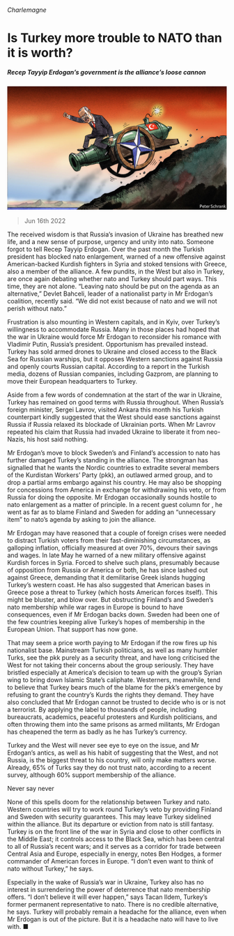 ###### Charlemagne

# Is Turkey more trouble to NATO than it is worth? 

##### Recep Tayyip Erdogan’s government is the alliance’s loose cannon 

![image](images/20220618_EUD000.jpg) 

> Jun 16th 2022 

The received wisdom is that Russia’s invasion of Ukraine has breathed new life, and a new sense of purpose, urgency and unity into nato. Someone forgot to tell Recep Tayyip Erdogan. Over the past month the Turkish president has blocked nato enlargement, warned of a new offensive against American-backed Kurdish fighters in Syria and stoked tensions with Greece, also a member of the alliance. A few pundits, in the West but also in Turkey, are once again debating whether nato and Turkey should part ways. This time, they are not alone. “Leaving nato should be put on the agenda as an alternative,” Devlet Bahceli, leader of a nationalist party in Mr Erdogan’s coalition, recently said. “We did not exist because of nato and we will not perish without nato.”

Frustration is also mounting in Western capitals, and in Kyiv, over Turkey’s willingness to accommodate Russia. Many in those places had hoped that the war in Ukraine would force Mr Erdogan to reconsider his romance with Vladimir Putin, Russia’s president. Opportunism has prevailed instead. Turkey has sold armed drones to Ukraine and closed access to the Black Sea for Russian warships, but it opposes Western sanctions against Russia and openly courts Russian capital. According to a report in the Turkish media, dozens of Russian companies, including Gazprom, are planning to move their European headquarters to Turkey. 

Aside from a few words of condemnation at the start of the war in Ukraine, Turkey has remained on good terms with Russia throughout. When Russia’s foreign minister, Sergei Lavrov, visited Ankara this month his Turkish counterpart kindly suggested that the West should ease sanctions against Russia if Russia relaxed its blockade of Ukrainian ports. When Mr Lavrov repeated his claim that Russia had invaded Ukraine to liberate it from neo-Nazis, his host said nothing.

Mr Erdogan’s move to block Sweden’s and Finland’s accession to nato has further damaged Turkey’s standing in the alliance. The strongman has signalled that he wants the Nordic countries to extradite several members of the Kurdistan Workers’ Party (pkk), an outlawed armed group, and to drop a partial arms embargo against his country. He may also be shopping for concessions from America in exchange for withdrawing his veto, or from Russia for doing the opposite. Mr Erdogan occasionally sounds hostile to nato enlargement as a matter of principle. In a recent guest column for , he went as far as to blame Finland and Sweden for adding an “unnecessary item” to nato’s agenda by asking to join the alliance.

Mr Erdogan may have reasoned that a couple of foreign crises were needed to distract Turkish voters from their fast-diminishing circumstances, as galloping inflation, officially measured at over 70%, devours their savings and wages. In late May he warned of a new military offensive against Kurdish forces in Syria. Forced to shelve such plans, presumably because of opposition from Russia or America or both, he has since lashed out against Greece, demanding that it demilitarise Greek islands hugging Turkey’s western coast. He has also suggested that American bases in Greece pose a threat to Turkey (which hosts American forces itself). This might be bluster, and blow over. But obstructing Finland’s and Sweden’s nato membership while war rages in Europe is bound to have consequences, even if Mr Erdogan backs down. Sweden had been one of the few countries keeping alive Turkey’s hopes of membership in the European Union. That support has now gone. 

That may seem a price worth paying to Mr Erdogan if the row fires up his nationalist base. Mainstream Turkish politicians, as well as many humbler Turks, see the pkk purely as a security threat, and have long criticised the West for not taking their concerns about the group seriously. They have bristled especially at America’s decision to team up with the group’s Syrian wing to bring down Islamic State’s caliphate. Westerners, meanwhile, tend to believe that Turkey bears much of the blame for the pkk’s emergence by refusing to grant the country’s Kurds the rights they demand. They have also concluded that Mr Erdogan cannot be trusted to decide who is or is not a terrorist. By applying the label to thousands of people, including bureaucrats, academics, peaceful protesters and Kurdish politicians, and often throwing them into the same prisons as armed militants, Mr Erdogan has cheapened the term as badly as he has Turkey’s currency.

Turkey and the West will never see eye to eye on the issue, and Mr Erdogan’s antics, as well as his habit of suggesting that the West, and not Russia, is the biggest threat to his country, will only make matters worse. Already, 65% of Turks say they do not trust nato, according to a recent survey, although 60% support membership of the alliance.

Never say never

None of this spells doom for the relationship between Turkey and nato. Western countries will try to work round Turkey’s veto by providing Finland and Sweden with security guarantees. This may leave Turkey sidelined within the alliance. But its departure or eviction from nato is still fantasy. Turkey is on the front line of the war in Syria and close to other conflicts in the Middle East; it controls access to the Black Sea, which has been central to all of Russia’s recent wars; and it serves as a corridor for trade between Central Asia and Europe, especially in energy, notes Ben Hodges, a former commander of American forces in Europe. “I don’t even want to think of nato without Turkey,” he says. 

Especially in the wake of Russia’s war in Ukraine, Turkey also has no interest in surrendering the power of deterrence that nato membership offers. “I don’t believe it will ever happen,” says Tacan Ildem, Turkey’s former permanent representative to nato. There is no credible alternative, he says. Turkey will probably remain a headache for the alliance, even when Mr Erdogan is out of the picture. But it is a headache nato will have to live with. ■





